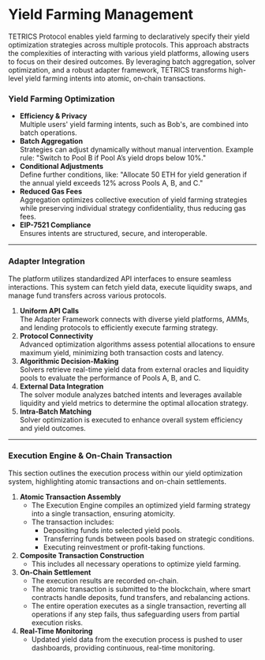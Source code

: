 # Yield Farming Management

TETRICS Protocol enables yield farming to declaratively specify their yield optimization strategies across multiple protocols. This approach abstracts the complexities of interacting with various yield platforms, allowing users to focus on their desired outcomes. By leveraging batch aggregation, solver optimization, and a robust adapter framework, TETRICS transforms high-level yield farming intents into atomic, on‑chain transactions.

### Yield Farming Optimization

* **Efficiency & Privacy**\
  Multiple users' yield farming intents, such as Bob's, are combined into batch operations.
* **Batch Aggregation**\
  Strategies can adjust dynamically without manual intervention. Example rule: "Switch to Pool B if Pool A’s yield drops below 10%."
* **Conditional Adjustments**\
  Define further conditions, like: "Allocate 50 ETH for yield generation if the annual yield exceeds 12% across Pools A, B, and C."
* **Reduced Gas Fees**\
  Aggregation optimizes collective execution of yield farming strategies while preserving individual strategy confidentiality, thus reducing gas fees.
* **EIP-7521 Compliance**\
  Ensures intents are structured, secure, and interoperable.

***

### Adapter Integration

The platform utilizes standardized API interfaces to ensure seamless interactions. This system can fetch yield data, execute liquidity swaps, and manage fund transfers across various protocols.

1. **Uniform API Calls**\
   The Adapter Framework connects with diverse yield platforms, AMMs, and lending protocols to efficiently execute farming strategy.
2. **Protocol Connectivity**\
   Advanced optimization algorithms assess potential allocations to ensure maximum yield, minimizing both transaction costs and latency.
3. **Algorithmic Decision-Making**\
   Solvers retrieve real-time yield data from external oracles and liquidity pools to evaluate the performance of Pools A, B, and C.
4. **External Data Integration**\
   The solver module analyzes batched intents and leverages available liquidity and yield metrics to determine the optimal allocation strategy.
5. **Intra‑Batch Matching**\
   Solver optimization is executed to enhance overall system efficiency and yield outcomes.

***

### Execution Engine & On‑Chain Transaction

This section outlines the execution process within our yield optimization system, highlighting atomic transactions and on-chain settlements.

1. **Atomic Transaction Assembly**
   * The Execution Engine compiles an optimized yield farming strategy into a single transaction, ensuring atomicity.
   * The transaction includes:
     * Depositing funds into selected yield pools.
     * Transferring funds between pools based on strategic conditions.
     * Executing reinvestment or profit-taking functions.
2. **Composite Transaction Construction**
   * This includes all necessary operations to optimize yield farming.
3. **On-Chain Settlement**
   * The execution results are recorded on-chain.
   * The atomic transaction is submitted to the blockchain, where smart contracts handle deposits, fund transfers, and rebalancing actions.
   * The entire operation executes as a single transaction, reverting all operations if any step fails, thus safeguarding users from partial execution risks.
4. **Real-Time Monitoring**
   * Updated yield data from the execution process is pushed to user dashboards, providing continuous, real-time monitoring.
